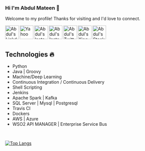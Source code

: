 ### Hi I'm Abdul Mateen 👋
Welcome to my profile! Thanks for visiting and I'd love to connect.
<br />

<a href="https://www.linkedin.com/in/abdul-mateen59/">
  <img align="left" alt="Abdul's LinkdeIn" width="44px" src="https://cdn.jsdelivr.net/npm/simple-icons@v3/icons/linkedin.svg" />
</a>
<a href="mailto:abdul.mateen59@yahoo.com">
  <img align="left" alt="Yahoo" width="44px" src="https://cdn.jsdelivr.net/npm/simple-icons@3.9.0/icons/yahoo.svg" />
</a>
<a href="https://www.instagram.com/abdul.mateen59/">
  <img align="left" alt="Abdul's Instagram" width="44px" src="https://cdn.jsdelivr.net/npm/simple-icons@v3/icons/instagram.svg" />
</a>

<a href="https://www.facebook.com/N3vRMor3">
  <img align="left" alt="Abdul's Instagram" width="44px" src="https://cdn.jsdelivr.net/npm/simple-icons@v3/icons/facebook.svg" />
</a>
<a href="https://twitter.com/AbdulMateen59">
  <img align="left" alt="Abdul's Twitter" width="44px" src="https://cdn.jsdelivr.net/npm/simple-icons@v3/icons/twitter.svg" />
</a>
<a href="https://www.xing.com/profile/Abdul_Mateen8/cv">
  <img align="left" alt="Abdul's Xing" width="44px" src="https://cdn.jsdelivr.net/npm/simple-icons@v3/icons/xing.svg" />
</a>
<a href="https://stackoverflow.com/users/12366413/abdul-mateen">
  <img align="left" alt="Abdul's Stackoverflow" width="44px" src="https://cdn.jsdelivr.net/npm/simple-icons@v3/icons/stackoverflow.svg" />
</a>

<br />
<br />
<br />


## Technologies :fire:
- Python 
- Java | Groovy
- Machine/Deep Learning
- Continuous Integration / Continuous Delivery 
- Shell Scripting
- Jenkins
- Apache Spark | Kafka
- SQL Server | Mysql | Postgresql 
- Travis CI
- Dockers
- AWS | Azure
- WSO2 API MANAGER | Enterprise Service Bus

<br />

[![Top Langs](https://github-readme-stats.vercel.app/api/top-langs/?username=abdulmateen59&theme=dark&show_icons=true)](https://github.com/abdulmateen59/github-readme-stats)

<!---
[![Abdul's github stats](https://github-readme-stats.vercel.app/api?username=abdulmateen59&show_icons=true&theme=dark)](https://github.com/abdulmateen59/github-readme-stats) 
--->
